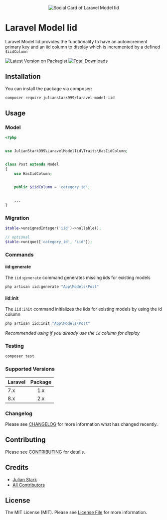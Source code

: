 <p align="center"><img src="https://banners.beyondco.de/laravel-model-iid.png?theme=light&packageManager=composer+require&packageName=julianstark999%2Flaravel-model-iid&pattern=circuitBoard&style=style_2&description=&md=1&showWatermark=0&fontSize=100px&images=database&widths=350&heights=350" alt="Social Card of Laravel Model Iid"></p>

# Laravel Model Iid

Laravel Model Iid provides the functionality to have an autoincrement primary key and an iid column to display which is incremented by a defined `$iidColumn`

[![Latest Version on Packagist](https://img.shields.io/packagist/v/julianstark999/laravel-model-iid.svg?style=flat-square)](https://packagist.org/packages/julianstark999/laravel-model-iid)
[![Total Downloads](https://img.shields.io/packagist/dt/julianstark999/laravel-model-iid.svg?style=flat-square)](https://packagist.org/packages/julianstark999/laravel-model-iid)

## Installation

You can install the package via composer:
```bash
composer require julianstark999/laravel-model-iid
```

## Usage

### Model

```php
<?php


use JulianStark999\LaravelModelIid\Traits\HasIidColumn;


class Post extends Model
{
    use HasIidColumn;


    public $iidColumn = 'category_id';

    
    ...
}
```

### Migration

```php
$table->unsignedInteger('iid')->nullable();

// optional
$table->unique(['category_id', 'iid']);
```

### Commands

#### iid:generate

The `iid:generate` command generates missing iids for existing models
```bash
php artisan iid:generate "App\Models\Post"
```

#### iid:init

The `iid:init` command initializes the iids for existing models by using the id column
```bash
php artisan iid:init "App\Models\Post"
```
*Recommended using if you already use the `id` column for display*


### Testing

``` bash
composer test
```

### Supported Versions

| Laravel | Package |
| ------- |:-------:|
| 7.x     | 1.x     |
| 8.x     | 2.x     |

### Changelog

Please see [CHANGELOG](CHANGELOG.md) for more information what has changed recently.

## Contributing

Please see [CONTRIBUTING](CONTRIBUTING.md) for details.

## Credits

- [Julian Stark](https://github.com/julianstark999)
- [All Contributors](../../contributors)

## License

The MIT License (MIT). Please see [License File](LICENSE.md) for more information.
